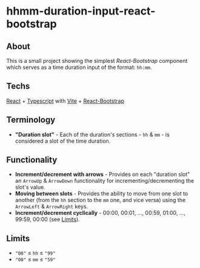 # hhmm-duration-input-react-bootstrap

## About

This is a small project showing the simplest *React-Bootstrap* component which serves as a time duration input of the format: `hh:mm`.

## Techs

[React](https://reactjs.org/) + [Typescript](https://github.com/Microsoft/TypeScript) with [Vite](https://vitejs.dev/) + [React-Bootstrap](https://react-bootstrap.github.io/)

## Terminology

* **"Duration slot"** - Each of the duration's sections - `hh` & `mm` - is considered a slot of the time duration.

## Functionality

* **Increment/decrement with arrows** - Provides on each "duration slot" an `ArrowUp` & `ArrowDown` functionality for incrementing/decrementing the slot's value.
* **Moving between slots** - Provides the ability to move from one slot to another (from the `hh` section to the `mm` one, and vice versa) using the `ArrowLeft` & `ArrowRight` keys.
* **Increment/decrement cyclically** - 00:00, 00:01, ..., 00:59, 01:00, ..., 99:59, 00:00 (see [Limits](#limits)).

## Limits

* `"00"` ≤ `hh` ≤ `"99"`
* `"00"` ≤ `mm` ≤ `"59"`

